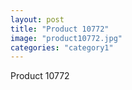 ```yaml
---
layout: post
title: "Product 10772"
image: "product10772.jpg"
categories: "category1"
---
```

Product 10772
